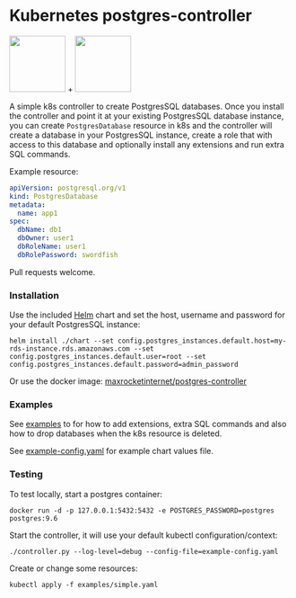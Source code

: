 # Kubernetes postgres-controller

  <img src="https://raw.githubusercontent.com/max-rocket-internet/postgres-controller/master/img/k8s-logo.png" width="100"> + <img src="https://raw.githubusercontent.com/max-rocket-internet/postgres-controller/master/img/postgres-logo.png" width="100">

A simple k8s controller to create PostgresSQL databases. Once you install the controller and point it at your existing PostgresSQL database instance, you can create `PostgresDatabase` resource in k8s and the controller will create a database in your PostgresSQL instance, create a role that with access to this database and optionally install any extensions and run extra SQL commands.

Example resource:

```yaml
apiVersion: postgresql.org/v1
kind: PostgresDatabase
metadata:
  name: app1
spec:
  dbName: db1
  dbOwner: user1
  dbRoleName: user1
  dbRolePassword: swordfish
```

Pull requests welcome.

### Installation

Use the included [Helm](https://helm.sh/) chart and set the host, username and password for your default PostgresSQL instance:

```
helm install ./chart --set config.postgres_instances.default.host=my-rds-instance.rds.amazonaws.com --set config.postgres_instances.default.user=root --set config.postgres_instances.default.password=admin_password
```

Or use the docker image: [maxrocketinternet/postgres-controller](https://hub.docker.com/r/maxrocketinternet/postgres-controller)

### Examples

See [examples](examples) to for how to add extensions, extra SQL commands and also how to drop databases when the k8s resource is deleted.

See [example-config.yaml](example-config.yaml) for example chart values file.

### Testing

To test locally, start a postgres container:

```
docker run -d -p 127.0.0.1:5432:5432 -e POSTGRES_PASSWORD=postgres postgres:9.6
```

Start the controller, it will use your default kubectl configuration/context:

```
./controller.py --log-level=debug --config-file=example-config.yaml
```

Create or change some resources:

```
kubectl apply -f examples/simple.yaml
```
